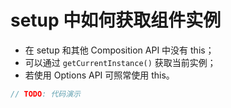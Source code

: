 # setup 中如何获取组件实例

- 在 setup 和其他 Composition API 中没有 this；
- 可以通过 `getCurrentInstance()` 获取当前实例；
- 若使用 Options API 可照常使用 this。

```javascript
// TODO: 代码演示
```
